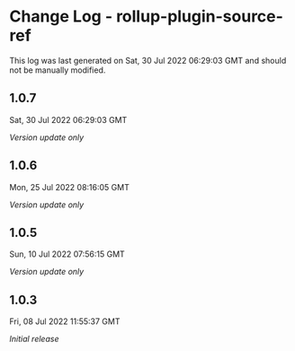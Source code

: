 # Change Log - rollup-plugin-source-ref

This log was last generated on Sat, 30 Jul 2022 06:29:03 GMT and should not be manually modified.

## 1.0.7
Sat, 30 Jul 2022 06:29:03 GMT

_Version update only_

## 1.0.6
Mon, 25 Jul 2022 08:16:05 GMT

_Version update only_

## 1.0.5
Sun, 10 Jul 2022 07:56:15 GMT

_Version update only_

## 1.0.3
Fri, 08 Jul 2022 11:55:37 GMT

_Initial release_

